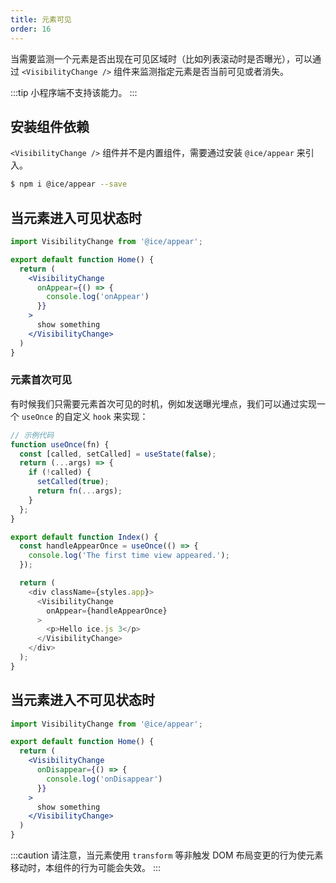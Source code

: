 ```yaml
---
title: 元素可见
order: 16
---
```


当需要监测一个元素是否出现在可见区域时（比如列表滚动时是否曝光），可以通过 `<VisibilityChange />` 组件来监测指定元素是否当前可见或者消失。

:::tip
小程序端不支持该能力。
:::

## 安装组件依赖

`<VisibilityChange />` 组件并不是内置组件，需要通过安装 `@ice/appear` 来引入。

```bash
$ npm i @ice/appear --save
```

## 当元素进入可见状态时

```jsx
import VisibilityChange from '@ice/appear';

export default function Home() {
  return (
    <VisibilityChange
      onAppear={() => {
        console.log('onAppear')
      }}
    >
      show something
    </VisibilityChange>
  )
}
```

### 元素首次可见

有时候我们只需要元素首次可见的时机，例如发送曝光埋点，我们可以通过实现一个 `useOnce` 的自定义 `hook` 来实现：

```ts
// 示例代码
function useOnce(fn) {
  const [called, setCalled] = useState(false);
  return (...args) => {
    if (!called) {
      setCalled(true);
      return fn(...args);
    }
  };
}

export default function Index() {
  const handleAppearOnce = useOnce(() => {
    console.log('The first time view appeared.');
  });

  return (
    <div className={styles.app}>
      <VisibilityChange
        onAppear={handleAppearOnce}
      >
        <p>Hello ice.js 3</p>
      </VisibilityChange>
    </div>
  );
}
```

## 当元素进入不可见状态时

```jsx
import VisibilityChange from '@ice/appear';

export default function Home() {
  return (
    <VisibilityChange
      onDisappear={() => {
        console.log('onDisappear')
      }}
    >
      show something
    </VisibilityChange>
  )
}
```

:::caution
请注意，当元素使用 `transform` 等非触发 DOM 布局变更的行为使元素移动时，本组件的行为可能会失效。
:::
